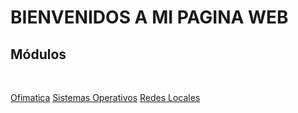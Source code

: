 # BIENVENIDOS A MI PAGINA WEB
## Módulos
<br>

[Ofimatica](ofimatica/README.md)
[Sistemas Operativos](sistemas/procesos/01_introduccion.md)
[Redes Locales](redeslocales/README.md)